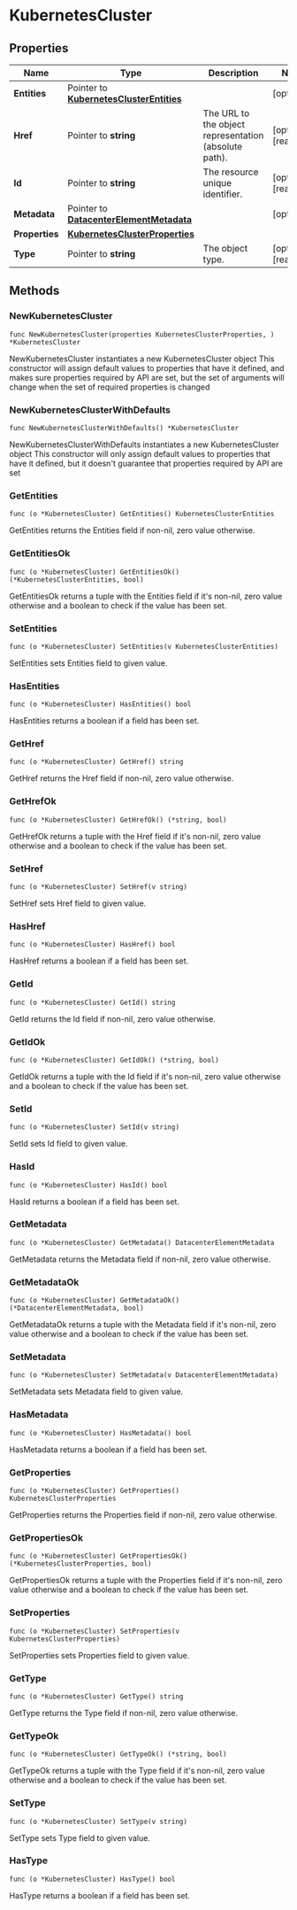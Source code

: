 # KubernetesCluster

## Properties

|Name | Type | Description | Notes|
|------------ | ------------- | ------------- | -------------|
|**Entities** | Pointer to [**KubernetesClusterEntities**](KubernetesClusterEntities.md) |  | [optional] |
|**Href** | Pointer to **string** | The URL to the object representation (absolute path). | [optional] [readonly] |
|**Id** | Pointer to **string** | The resource unique identifier. | [optional] [readonly] |
|**Metadata** | Pointer to [**DatacenterElementMetadata**](DatacenterElementMetadata.md) |  | [optional] |
|**Properties** | [**KubernetesClusterProperties**](KubernetesClusterProperties.md) |  | |
|**Type** | Pointer to **string** | The object type. | [optional] [readonly] |

## Methods

### NewKubernetesCluster

`func NewKubernetesCluster(properties KubernetesClusterProperties, ) *KubernetesCluster`

NewKubernetesCluster instantiates a new KubernetesCluster object
This constructor will assign default values to properties that have it defined,
and makes sure properties required by API are set, but the set of arguments
will change when the set of required properties is changed

### NewKubernetesClusterWithDefaults

`func NewKubernetesClusterWithDefaults() *KubernetesCluster`

NewKubernetesClusterWithDefaults instantiates a new KubernetesCluster object
This constructor will only assign default values to properties that have it defined,
but it doesn't guarantee that properties required by API are set

### GetEntities

`func (o *KubernetesCluster) GetEntities() KubernetesClusterEntities`

GetEntities returns the Entities field if non-nil, zero value otherwise.

### GetEntitiesOk

`func (o *KubernetesCluster) GetEntitiesOk() (*KubernetesClusterEntities, bool)`

GetEntitiesOk returns a tuple with the Entities field if it's non-nil, zero value otherwise
and a boolean to check if the value has been set.

### SetEntities

`func (o *KubernetesCluster) SetEntities(v KubernetesClusterEntities)`

SetEntities sets Entities field to given value.

### HasEntities

`func (o *KubernetesCluster) HasEntities() bool`

HasEntities returns a boolean if a field has been set.

### GetHref

`func (o *KubernetesCluster) GetHref() string`

GetHref returns the Href field if non-nil, zero value otherwise.

### GetHrefOk

`func (o *KubernetesCluster) GetHrefOk() (*string, bool)`

GetHrefOk returns a tuple with the Href field if it's non-nil, zero value otherwise
and a boolean to check if the value has been set.

### SetHref

`func (o *KubernetesCluster) SetHref(v string)`

SetHref sets Href field to given value.

### HasHref

`func (o *KubernetesCluster) HasHref() bool`

HasHref returns a boolean if a field has been set.

### GetId

`func (o *KubernetesCluster) GetId() string`

GetId returns the Id field if non-nil, zero value otherwise.

### GetIdOk

`func (o *KubernetesCluster) GetIdOk() (*string, bool)`

GetIdOk returns a tuple with the Id field if it's non-nil, zero value otherwise
and a boolean to check if the value has been set.

### SetId

`func (o *KubernetesCluster) SetId(v string)`

SetId sets Id field to given value.

### HasId

`func (o *KubernetesCluster) HasId() bool`

HasId returns a boolean if a field has been set.

### GetMetadata

`func (o *KubernetesCluster) GetMetadata() DatacenterElementMetadata`

GetMetadata returns the Metadata field if non-nil, zero value otherwise.

### GetMetadataOk

`func (o *KubernetesCluster) GetMetadataOk() (*DatacenterElementMetadata, bool)`

GetMetadataOk returns a tuple with the Metadata field if it's non-nil, zero value otherwise
and a boolean to check if the value has been set.

### SetMetadata

`func (o *KubernetesCluster) SetMetadata(v DatacenterElementMetadata)`

SetMetadata sets Metadata field to given value.

### HasMetadata

`func (o *KubernetesCluster) HasMetadata() bool`

HasMetadata returns a boolean if a field has been set.

### GetProperties

`func (o *KubernetesCluster) GetProperties() KubernetesClusterProperties`

GetProperties returns the Properties field if non-nil, zero value otherwise.

### GetPropertiesOk

`func (o *KubernetesCluster) GetPropertiesOk() (*KubernetesClusterProperties, bool)`

GetPropertiesOk returns a tuple with the Properties field if it's non-nil, zero value otherwise
and a boolean to check if the value has been set.

### SetProperties

`func (o *KubernetesCluster) SetProperties(v KubernetesClusterProperties)`

SetProperties sets Properties field to given value.


### GetType

`func (o *KubernetesCluster) GetType() string`

GetType returns the Type field if non-nil, zero value otherwise.

### GetTypeOk

`func (o *KubernetesCluster) GetTypeOk() (*string, bool)`

GetTypeOk returns a tuple with the Type field if it's non-nil, zero value otherwise
and a boolean to check if the value has been set.

### SetType

`func (o *KubernetesCluster) SetType(v string)`

SetType sets Type field to given value.

### HasType

`func (o *KubernetesCluster) HasType() bool`

HasType returns a boolean if a field has been set.



